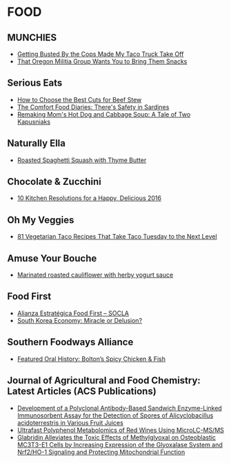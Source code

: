 # FOOD

## MUNCHIES
- [Getting Busted By the Cops Made My Taco Truck Take Off](http://munchies.vice.com/articles/getting-busted-by-the-cops-made-my-taco-truck-take-off)
- [That Oregon Militia Group Wants You to Bring Them Snacks](http://munchies.vice.com/articles/that-oregon-militia-group-wants-you-to-bring-them-snacks)

## Serious Eats
- [How to Choose the Best Cuts for Beef Stew](http://feeds.seriouseats.com/~r/seriouseatsfeaturesvideos/~3/1CJaisgqmWg/best-cut-beef-stew-braise.html)
- [The Comfort Food Diaries: There's Safety in Sardines](http://feeds.seriouseats.com/~r/seriouseatsfeaturesvideos/~3/m-1hS9Bt7Mg/comfort-food-sardines.html)
- [Remaking Mom's Hot Dog and Cabbage Soup: A Tale of Two Kapusniaks](http://feeds.seriouseats.com/~r/seriouseatsfeaturesvideos/~3/tXzANtPq4sI/potato-hot-dog-cabbage-kapusniak-tale-of-two-soups.html)

## Naturally Ella
- [Roasted Spaghetti Squash with Thyme Butter](http://feedproxy.google.com/~r/NaturallyElla/~3/MuWLiYU2MlY/)

## Chocolate & Zucchini
- [10 Kitchen Resolutions for a Happy, Delicious 2016](http://chocolateandzucchini.com/tips-tricks/kitchen-resolutions/)

## Oh My Veggies
- [81 Vegetarian Taco Recipes That Take Taco Tuesday to the Next Level](http://ohmyveggies.com/81-vegetarian-taco-recipes-that-take-taco-tuesday-to-the-next-level/)

## Amuse Your Bouche
- [Marinated roasted cauliflower with herby yogurt sauce](http://feedproxy.google.com/~r/amuse-your-bouche/MZbY/~3/6IH15stGYlg/)

## Food First
- [Alianza Estratégica Food First – SOCLA](http://foodfirst.org/alianza-estrategica-entre-food-first-y-la-sociedad-cientifica-latinoamericana-de-agroecologia-socla/)
- [South Korea Economy: Miracle or Delusion?](http://foodfirst.org/south-korea-economy-miracle-or-delusion/)

## Southern Foodways Alliance
- [Featured Oral History: Bolton’s Spicy Chicken & Fish](http://www.southernfoodways.org/featured-oral-history-boltons-spicy-chicken-fish/)

## Journal of Agricultural and Food Chemistry: Latest Articles (ACS Publications)
- [Development of a Polyclonal Antibody-Based Sandwich
Enzyme-Linked Immunosorbent Assay for the Detection of Spores of Alicyclobacillus acidoterrestris in Various Fruit Juices](http://feedproxy.google.com/~r/acs/jafcau/~3/mLmGZwdwBrs/acs.jafc.5b03841)
- [Ultrafast Polyphenol Metabolomics of Red Wines Using
MicroLC-MS/MS](http://feedproxy.google.com/~r/acs/jafcau/~3/LWJdFYyERwU/acs.jafc.5b04890)
- [Glabridin Alleviates the Toxic Effects of Methylglyoxal on Osteoblastic MC3T3-E1 Cells by Increasing Expression of the Glyoxalase System and Nrf2/HO-1 Signaling and Protecting Mitochondrial Function](http://feedproxy.google.com/~r/acs/jafcau/~3/cKj3_BtXBI4/acs.jafc.5b05157)


